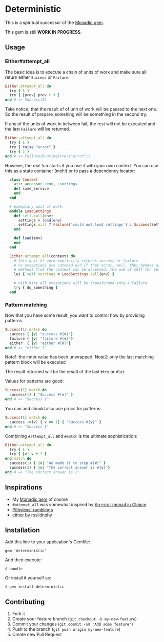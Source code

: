 # Deterministic

This is a spiritual successor of the [Monadic gem](http://github.com/pzol/monadic). 

This gem is still __WORK IN PROGRESS__.

## Usage

### Either#attempt_all
The basic idea is to execute a chain of units of work and make sure all return either `Success` or `Failure`.

```ruby
Either.attempt_all do
  try { 1 }
  try { |prev| prev + 1 }
end # => Success(2)
```
Take notice, that the result of of unit of work will be passed to the next one. So the result of prepare_somehing will be something in the second try.

If any of the units of work in between fail, the rest will not be executed and the last `Failure` will be returned.

```ruby
Either.attempt_all do
  try { 1 }
  try { raise "error" }
  try { 2 }
end # => Failure(RuntimeError("error"))
```

However, the real fun starts if you use it with your own context. You can use this as a state container (meh!) or to pass a dependency locator:

```ruby
  class Context
    attr_accessor :env, :settings
    def some_service
    end
  end

  # exemplary unit of work
  module LoadSettings
    def self.call(env)
      settings = load(env)
      settings.nil? ? Failure('could not load settings') : Success(settings)
    end

    def load(env)
    end
  end

  Either.attempt_all(context) do
    # this unit of work explicitly returns success or failure
    # no exceptions are catched and if they occur, well, they behave as expected
    # methods from the context can be accessed, the use of self for setters is necessary
    let { self.settings = LoadSettings.call(env) }

    # with #try all exceptions will be transformed into a Failure
    try { do_something }
  end
```

### Pattern matching
Now that you have some result, you want to control flow by providing patterns.

```ruby
Success(1).match do
  success { |v| "success #{v}"}
  failure { |v| "failure #{v}"}
  either  { |v| "either #{v}"}
end # => "either 1"
```
Note1: the inner value has been unwrapped! 
Note2: only the last matching pattern block will be executed

The result returned will be the result of the last `#try` or `#let`

Values for patterns are good:

```ruby
Success(1).match do
  success(1) { "Success #{v}" }
end # => "Success 1"
```

You can and should also use procs for patterns:

```ruby
Success(1).match do
  success ->(v) { v == 1} { "Success #{v}" }
end # => "Success 1"
```

Combining `#attempt_all` and `#match` is the ultimate sophistication:

```ruby
Either.attempt_all do
  try { 1 }
  try { |v| v + 1 }
end.match do
  success(1) { |v| "We made it to step #{v}" }
  success(2) { |v| "The correct answer is #{v}"}
end # => "The correct answer is 2"
```

## Inspirations
 * My [Monadic gem](http://github.com/pzol/monadic) of course
 * `#attempt_all` was somewhat inspired by [An error monad in Clojure](http://brehaut.net/blog/2011/error_monads)
 * [Pithyless' rumblings](https://gist.github.com/pithyless/2216519) 
 * [either by rsslldnphy](https://github.com/rsslldnphy/either)

## Installation

Add this line to your application's Gemfile:

    gem 'deterministic'

And then execute:

    $ bundle

Or install it yourself as:

    $ gem install deterministic

## Contributing

1. Fork it
2. Create your feature branch (`git checkout -b my-new-feature`)
3. Commit your changes (`git commit -am 'Add some feature'`)
4. Push to the branch (`git push origin my-new-feature`)
5. Create new Pull Request
